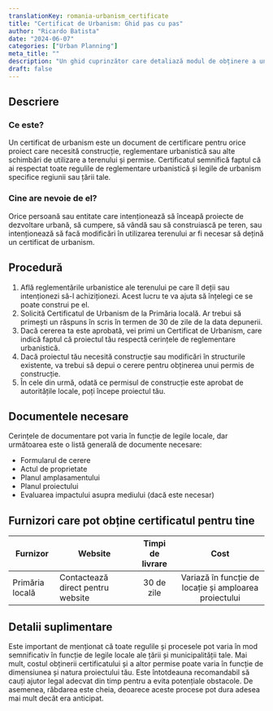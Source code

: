 ```yaml
---
translationKey: romania-urbanism_certificate
title: "Certificat de Urbanism: Ghid pas cu pas"
author: "Ricardo Batista"
date: "2024-06-07"
categories: ["Urban Planning"]
meta_title: ""
description: "Un ghid cuprinzător care detaliază modul de obținere a unui certificat de urbanism."
draft: false
---
```


## Descriere
### Ce este?
Un certificat de urbanism este un document de certificare pentru orice proiect care necesită construcție, reglementare urbanistică sau alte schimbări de utilizare a terenului și permise. Certificatul semnifică faptul că ai respectat toate regulile de reglementare urbanistică și legile de urbanism specifice regiunii sau țării tale.

### Cine are nevoie de el?
Orice persoană sau entitate care intenționează să înceapă proiecte de dezvoltare urbană, să cumpere, să vândă sau să construiască pe teren, sau intenționează să facă modificări în utilizarea terenului ar fi necesar să dețină un certificat de urbanism.

## Procedură

1. Află reglementările urbanistice ale terenului pe care îl deții sau intenționezi să-l achiziționezi. Acest lucru te va ajuta să înțelegi ce se poate construi pe el.
2. Solicită Certificatul de Urbanism de la Primăria locală. Ar trebui să primești un răspuns în scris în termen de 30 de zile de la data depunerii.
3. Dacă cererea ta este aprobată, vei primi un Certificat de Urbanism, care indică faptul că proiectul tău respectă cerințele de reglementare urbanistică.
4. Dacă proiectul tău necesită construcție sau modificări în structurile existente, va trebui să depui o cerere pentru obținerea unui permis de construcție.
5. În cele din urmă, odată ce permisul de construcție este aprobat de autoritățile locale, poți începe proiectul tău.

## Documentele necesare

Cerințele de documentare pot varia în funcție de legile locale, dar următoarea este o listă generală de documente necesare:

- Formularul de cerere
- Actul de proprietate
- Planul amplasamentului
- Planul proiectului
- Evaluarea impactului asupra mediului (dacă este necesar)

## Furnizori care pot obține certificatul pentru tine

| Furnizor        |     Website                       |     Timpi de livrare    |       Cost      |
| --------------- | --------------------------------- |  :-------------: | :-------------: |
| Primăria locală |  Contactează direct pentru website     |      30 de zile     | Variază în funcție de locație și amploarea proiectului|

## Detalii suplimentare

Este important de menționat că toate regulile și procesele pot varia în mod semnificativ în funcție de legile locale ale țării și municipalității tale. Mai mult, costul obținerii certificatului și a altor permise poate varia în funcție de dimensiunea și natura proiectului tău. Este întotdeauna recomandabil să cauți ajutor legal adecvat din timp pentru a evita potențiale obstacole. De asemenea, răbdarea este cheia, deoarece aceste procese pot dura adesea mai mult decât era anticipat.